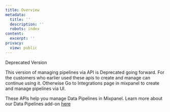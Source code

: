 ```yaml
---
title: Overview
metadata:
  title: ''
  description: ''
  robots: index
content:
  excerpt: ''
privacy:
  view: public
---
```

<Callout icon="📘" theme="info">
  Deprecated Version

  This version of managing pipelines via API is Deprecated going forward. For the customers who earlier used these apis to create and manage can continue using it. Otherwise Go to Integrations page in mixpanel to create and manage pipelines via UI.
</Callout>

These APIs help you manage Data Pipelines in Mixpanel. Learn more about our Data Pipelines add-on [here](https://docs.mixpanel.com/docs/data-pipelines)
